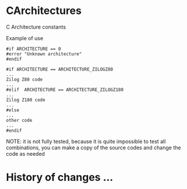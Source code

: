 # CArchitectures
C Architecture constants

Example of use

```
#if ARCHITECTURE == 0
#error "Unknown architecture"
#endif

#if ARCHITECTURE == ARCHITECTURE_ZILOGZ80
...
Zilog Z80 code
...
#elif  ARCHITECTURE == ARCHITECTURE_ZILOGZ180
...
Zilog Z180 code
...
#else
...
other code
...
#endif
```

NOTE: 
it is not fully tested, 
because it is quite impossible to test all combinations, 
you can make a copy of the source codes and change the code as needed


# History of changes ...
